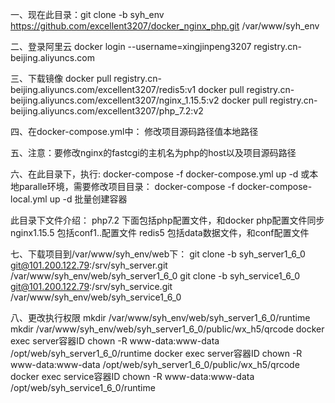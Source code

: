 一、现在此目录：git clone -b syh_env https://github.com/excellent3207/docker_nginx_php.git /var/www/syh_env

二、登录阿里云
docker login --username=xingjinpeng3207 registry.cn-beijing.aliyuncs.com

三、下载镜像
docker pull registry.cn-beijing.aliyuncs.com/excellent3207/redis5:v1
docker pull registry.cn-beijing.aliyuncs.com/excellent3207/nginx_1.15.5:v2
docker pull registry.cn-beijing.aliyuncs.com/excellent3207/php_7.2:v2

四、在docker-compose.yml中：
修改项目源码路径值本地路径

五、注意：要修改nginx的fastcgi的主机名为php的host以及项目源码路径

六、在此目录下，执行:
docker-compose -f docker-compose.yml up -d
或本地paralle环境，需要修改项目目录：
docker-compose -f docker-compose-local.yml up -d
批量创建容器

此目录下文件介绍：
php7.2 下面包括php配置文件，和docker php配置文件同步
nginx1.15.5 包括conf1..配置文件
redis5 包括data数据文件，和conf配置文件

七、下载项目到/var/www/syh_env/web下：
git clone -b syh_server1_6_0 git@101.200.122.79:/srv/syh_server.git /var/www/syh_env/web/syh_server1_6_0
git clone -b syh_service1_6_0 git@101.200.122.79:/srv/syh_service.git /var/www/syh_env/web/syh_service1_6_0

八、更改执行权限
mkdir /var/www/syh_env/web/syh_server1_6_0/runtime
mkdir /var/www/syh_env/web/syh_server1_6_0/public/wx_h5/qrcode
docker exec server容器ID chown -R www-data:www-data /opt/web/syh_server1_6_0/runtime
docker exec server容器ID chown -R www-data:www-data /opt/web/syh_server1_6_0/public/wx_h5/qrcode
docker exec service容器ID chown -R www-data:www-data /opt/web/syh_service1_6_0/runtime
